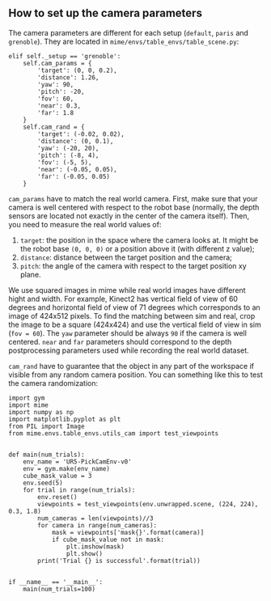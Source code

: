 ## How to set up the camera parameters

The camera parameters are different for each setup (`default`, `paris` and `grenoble`). They are located in `mime/envs/table_envs/table_scene.py`:
```
elif self._setup == 'grenoble':
    self.cam_params = {
        'target': (0, 0, 0.2),
        'distance': 1.26,
        'yaw': 90,
        'pitch': -20,
        'fov': 60,
        'near': 0.3,
        'far': 1.8
    }
    self.cam_rand = {
        'target': (-0.02, 0.02),
        'distance': (0, 0.1),
        'yaw': (-20, 20),
        'pitch': (-8, 4),
        'fov': (-5, 5),
        'near': (-0.05, 0.05),
        'far': (-0.05, 0.05)
    }
```

`cam_params` have to match the real world camera. First, make sure that your camera is well centered with respect to the robot base (normally, the depth sensors are located not exactly in the center of the camera itself). Then, you need to measure the real world values of:
1) `target`: the position in the space where the camera looks at. It might be the robot base `(0, 0, 0)` or a position above it (with different z value);
2) `distance`: distance between the target position and the camera;
3) `pitch`: the angle of the camera with respect to the target position xy plane.

We use squared images in mime while real world images have different hight and width. For example, Kinect2 has vertical field of view of 60 degrees and horizontal field of view of 71 degrees which corresponds to an image of 424x512 pixels. To find the matching between sim and real, crop the image to be a square (424x424) and use the vertical field of view in sim (`fov = 60`). The `yaw` parameter should be always `90` if the camera is well centered. `near` and `far` parameters should correspond to the depth postprocessing parameters used while recording the real world dataset.

`cam_rand` have to guarantee that the object in any part of the workspace if visible from any random camera position. You can something like this to test the camera randomization:

```
import gym
import mime
import numpy as np
import matplotlib.pyplot as plt
from PIL import Image
from mime.envs.table_envs.utils_cam import test_viewpoints


def main(num_trials):
    env_name = 'UR5-PickCamEnv-v0'
    env = gym.make(env_name)
    cube_mask_value = 3
    env.seed(5)
    for trial in range(num_trials):
        env.reset()
        viewpoints = test_viewpoints(env.unwrapped.scene, (224, 224), 0.3, 1.8)
        num_cameras = len(viewpoints)//3
        for camera in range(num_cameras):
            mask = viewpoints['mask{}'.format(camera)]
            if cube_mask_value not in mask:
                plt.imshow(mask)
                plt.show()
        print('Trial {} is successful'.format(trial))


if __name__ == '__main__':
    main(num_trials=100)
```
